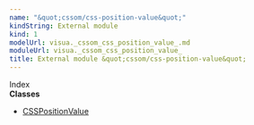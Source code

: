 ```yaml
---
name: "&quot;cssom/css-position-value&quot;"
kindString: External module
kind: 1
modelUrl: visua._cssom_css_position_value_.md
moduleUrl: visua._cssom_css_position_value_
title: External module &quot;cssom/css-position-value&quot;
---
```








<section >
<div class="lead pb-2">Index</div>
<section class="tsd-panel tsd-index-panel">
<div class="tsd-index-content">
<section class="tsd-index-section ">
<strong>Classes</strong>
<ul>
<li class=""><a href=".visua._cssom_css_position_value_.csspositionvalue/" class="tsd-kind-icon">CSSPosition<wbr>Value</a></li>
</ul>
</section>
</div>
</section>
</section>
